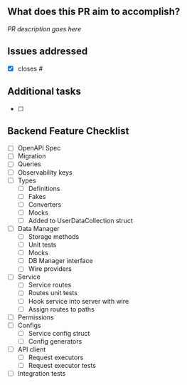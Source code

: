 ## What does this PR aim to accomplish?
_PR description goes here_

<!-- delete this section if there aren't any addressed issues --> 
## Issues addressed
- [x] closes #

<!-- delete this section if there aren't any additional tasks --> 
## Additional tasks
- [ ]

<!-- delete this section if what is being completed is not part of a new feature --> 
## Backend Feature Checklist
  - [ ] OpenAPI Spec
  - [ ] Migration
  - [ ] Queries
  - [ ] Observability keys
  - [ ] Types
    - [ ] Definitions
    - [ ] Fakes
    - [ ] Converters
    - [ ] Mocks
    - [ ] Added to UserDataCollection struct
  - [ ] Data Manager
    - [ ] Storage methods
    - [ ] Unit tests
    - [ ] Mocks
    - [ ] DB Manager interface
    - [ ] Wire providers
  - [ ] Service
    - [ ] Service routes
    - [ ] Routes unit tests
    - [ ] Hook service into server with wire
    - [ ] Assign routes to paths
  - [ ] Permissions
  - [ ] Configs
    - [ ] Service config struct
    - [ ] Config generators
  - [ ] API client
    - [ ] Request executors
    - [ ] Request executor tests
  - [ ] Integration tests
